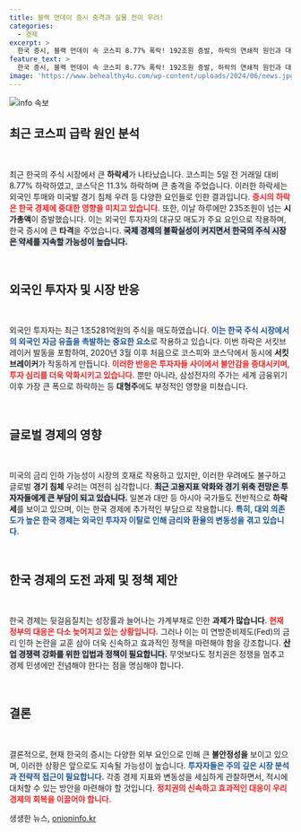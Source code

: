 ```yaml
---
title: 블랙 먼데이 증시 충격과 실물 전이 우려!
categories:
  - 경제
excerpt: >
  한국 증시, 블랙 먼데이 속 코스피 8.77% 폭락! 192조원 증발, 하락의 연쇄적 원인과 대응 방안은? 글로벌 경기 침체 우려 속에서 정부의 긴급 정책 필요성이 커지고 있다. 클릭해 자세히 확인하세요!
feature_text: >
  한국 증시, 블랙 먼데이 속 코스피 8.77% 폭락! 192조원 증발, 하락의 연쇄적 원인과 대응 방안은? 글로벌 경기 침체 우려 속에서 정부의 긴급 정책 필요성이 커지고 있다. 클릭해 자세히 확인하세요!
image: 'https://www.behealthy4u.com/wp-content/uploads/2024/06/news.jpg'
---
```


<p><img src="https://www.behealthy4u.com/wp-content/uploads/2024/06/news.jpg" alt="info 속보" /></p>

<h2 data-ke-size="size26">최근 코스피 급락 원인 분석</h2>

<p data-ke-size="size16">&nbsp;</p>

<p>최근 한국의 주식 시장에서 큰 <strong>하락세</strong>가 나타났습니다. 코스피는 5일 전 거래일 대비 8.77% 하락하였고, 코스닥은 11.3% 하락하며 큰 충격을 주었습니다. 이러한 하락세는 외국인 투매와 미국발 경기 침체 우려 등 다양한 요인들로 인한 결과입니다. <b><span style="color: #ee2323;">증시의 하락은 한국 경제에 중대한 영향을 미치고 있습니다.</span></b> 또한, 이날 하루에만 235조원이 넘는 <strong>시가총액</strong>이 증발했습니다. 이는 외국인 투자자의 대규모 매도가 주요 요인으로 작용하며, 한국 증시에 큰 <strong>타격</strong>을 주었습니다. <b><span style="background-color: #21538527;">국제 경제의 불확실성이 커지면서 한국의 주식 시장은 약세를 지속할 가능성이 높습니다.</span></b></p>

<p data-ke-size="size16">&nbsp;</p>

<h2 data-ke-size="size26">외국인 투자자 및 시장 반응</h2>

<p data-ke-size="size16">&nbsp;</p>

<p>외국인 투자자는 최근 1조5281억원의 주식을 매도하였습니다. <b><span style="color: #1a5490;">이는 한국 주식 시장에서의 외국인 자금 유출을 촉발하는 중요한 요소</span></b>로 작용하고 있습니다. 이번 하락은 서킷브레이커 발동을 포함하여, 2020년 3월 이후 처음으로 코스피와 코스닥에서 동시에 <strong>서킷브레이커</strong>가 작동하게 만듭니다. <b><span style="color: #ee2323;">이러한 반응은 투자자들 사이에서 불안감을 증대시키며, 투자 심리를 더욱 악화시키고 있습니다.</span></b> 뿐만 아니라, 삼성전자의 주가는 세계 금융위기 이후 가장 큰 폭으로 하락하는 등 <strong>대형주</strong>에도 부정적인 영향을 미쳤습니다.</p>

<p data-ke-size="size16">&nbsp;</p>

<h2 data-ke-size="size26">글로벌 경제의 영향</h2>

<p data-ke-size="size16">&nbsp;</p>

<p>미국의 금리 인하 가능성이 시장의 호재로 작용하고 있지만, 이러한 우려에도 불구하고 글로벌 <strong>경기 침체</strong> 우려는 여전히 심각합니다. <b><span style="background-color: #21538527;">최근 고용지표 악화와 경기 위축 전망은 투자자들에게 큰 부담이 되고 있습니다.</span></b> 일본과 대만 등 아시아 국가들도 전반적으로 <strong>하락세</strong>를 보이고 있으며, 이는 한국 경제에 추가적인 부담으로 작용합니다. <b><span style="color: #1a5490;">특히, 대외 의존도가 높은 한국 경제는 외국인 투자자 이탈로 인해 금리와 환율의 <strong>변동성</strong>을 겪고 있습니다.</span></b></p>

<p data-ke-size="size16">&nbsp;</p>

<h2 data-ke-size="size26">한국 경제의 도전 과제 및 정책 제안</h2>

<p data-ke-size="size16">&nbsp;</p>

<p>한국 경제는 뒷걸음질치는 성장률과 늘어나는 가계부채로 인한 <strong>과제가 많습니다</strong>. <b><span style="color: #ee2323;">현재 정부의 대응은 다소 늦어지고 있는 상황입니다.</span></b> 그러나 이는 미 연방준비제도(Fed)의 금리 인하 논란을 교훈 삼아 더욱 신속하고 효과적인 정책을 마련해야 함을 강조합니다. <b><span style="background-color: #21538527;">산업 경쟁력 강화를 위한 입법과 정책이 필요합니다.</span></b> 무엇보다도 정치권은 정쟁을 멈추고 경제 민생에만 전념해야 한다는 점을 명심해야 합니다. </p>

<p data-ke-size="size16">&nbsp;</p>

<h2 data-ke-size="size26">결론</h2>

<p data-ke-size="size16">&nbsp;</p>

<p>결론적으로, 현재 한국의 증시는 다양한 외부 요인으로 인해 큰 <strong>불안정성을</strong> 보이고 있으며, 이러한 상황은 앞으로도 지속될 가능성이 높습니다. <b><span style="color: #1a5490;">투자자들은 주의 깊은 <strong>시장 분석</strong>과 전략적 접근이 필요합니다.</span></b> 각종 경제 지표와 변동성을 세심하게 관찰하면서, 적시에 대처할 수 있는 방안을 마련해야 할 것입니다. <b><span style="color: #ee2323;">정치권의 신속하고 효과적인 대응이 우리 경제의 회복을 이끌어야 합니다.</span></b></p>
생생한 뉴스, <a href="https://onioninfo.kr" rel="dofollow">onioninfo.kr</a>


